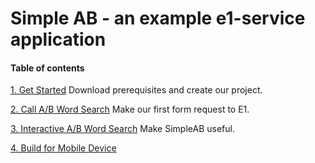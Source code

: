 # Simple AB - an example e1-service application

#### Table of contents

[1. Get Started](docs/get-started.md)
Download prerequisites and create our project.

[2. Call A/B Word Search](docs/call-addressbook.md)
Make our first form request to E1.

[3. Interactive A/B Word Search](docs/interactive-search.md)
Make SimpleAB useful.

[4. Build for Mobile Device](docs/build.mobile.md)


